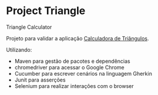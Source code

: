 # Project Triangle
Triangle Calculator

Projeto para validar a aplicação [Calculadora de Triângulos](https://calculadoratriangulo.herokuapp.com/).

Utilizando:
* Maven para gestão de pacotes e dependências
* chromedriver para acessar o Google Chrome
* Cucumber para escrever cenários na linguagem Gherkin
* Junit para asserções
* Selenium para realizar interações com o browser
